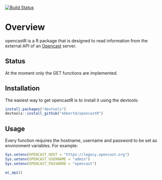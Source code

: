 <!-- badges: start -->
  [![Build Status](https://travis-ci.org/ebbertd/opencastR.svg?branch=master)](https://travis-ci.org/ebbertd/opencastR)
  <!-- badges: end -->

# Overview

opencastR is a R package that is designed to read information from the external API of an [Opencast](http://www.opencast.org/) server.

## Status

At the moment only the GET functions are implemented.

## Installation

The easiest way to get opencastR is to install it using the devtools:

```R
install.packages("devtools")
devtools::install_github("ebbertd/opencastR")
```

## Usage

Every function requires the hostname, username and password to be set as environment variables. For example:

```R
Sys.setenv(OPENCAST_HOST = "https://legacy.opencast.org")
Sys.setenv(OPENCAST_USERNAME = "admin")
Sys.setenv(OPENCAST_PASSWORD = "opencast")

oc_api()
```
